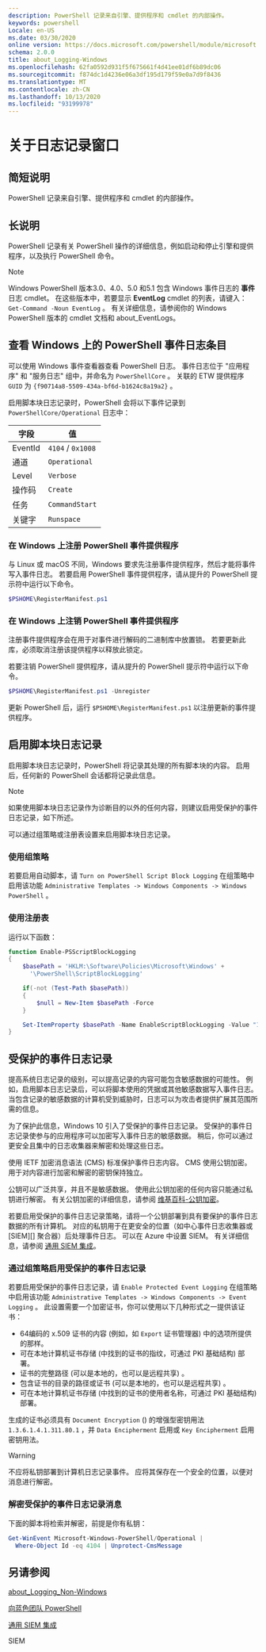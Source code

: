 ```yaml
---
description: PowerShell 记录来自引擎、提供程序和 cmdlet 的内部操作。
keywords: powershell
Locale: en-US
ms.date: 03/30/2020
online version: https://docs.microsoft.com/powershell/module/microsoft.powershell.core/about/about_logging_windows?view=powershell-7&WT.mc_id=ps-gethelp
schema: 2.0.0
title: about_Logging-Windows
ms.openlocfilehash: 62fa0592d931f5f675661f4d41ee01df6b89dc06
ms.sourcegitcommit: f874dc1d4236e06a3df195d179f59e0a7d9f8436
ms.translationtype: MT
ms.contentlocale: zh-CN
ms.lasthandoff: 10/13/2020
ms.locfileid: "93199978"
---
```

# <a name="about-logging-windows"></a>关于日志记录窗口

## <a name="short-description"></a>简短说明

PowerShell 记录来自引擎、提供程序和 cmdlet 的内部操作。

## <a name="long-description"></a>长说明

PowerShell 记录有关 PowerShell 操作的详细信息，例如启动和停止引擎和提供程序，以及执行 PowerShell 命令。

> [!NOTE]
> Windows PowerShell 版本3.0、4.0、5.0 和5.1 包含 Windows 事件日志的 **事件** 日志 cmdlet。 在这些版本中，若要显示 **EventLog** cmdlet 的列表，请键入： `Get-Command -Noun EventLog` 。 有关详细信息，请参阅你的 Windows PowerShell 版本的 cmdlet 文档和 about_EventLogs。

## <a name="viewing-the-powershell-event-log-entries-on-windows"></a>查看 Windows 上的 PowerShell 事件日志条目

可以使用 Windows 事件查看器查看 PowerShell 日志。 事件日志位于 "应用程序" 和 "服务日志" 组中，并命名为 `PowerShellCore` 。 关联的 ETW 提供程序 `GUID` 为 `{f90714a8-5509-434a-bf6d-b1624c8a19a2}` 。

启用脚本块日志记录时，PowerShell 会将以下事件记录到 `PowerShellCore/Operational` 日志中：

|字段| 值|
|-|-|
|EventId|`4104` / `0x1008`|
|通道|`Operational`|
|Level|`Verbose`|
|操作码|`Create`|
|任务|`CommandStart`|
|关键字|`Runspace`|

### <a name="registering-the-powershell-event-provider-on-windows"></a>在 Windows 上注册 PowerShell 事件提供程序

与 Linux 或 macOS 不同，Windows 要求先注册事件提供程序，然后才能将事件写入事件日志。 若要启用 PowerShell 事件提供程序，请从提升的 PowerShell 提示符中运行以下命令。

```powershell
$PSHOME\RegisterManifest.ps1
```

### <a name="unregistering-the-powershell-event-provider-on-windows"></a>在 Windows 上注销 PowerShell 事件提供程序

注册事件提供程序会在用于对事件进行解码的二进制库中放置锁。 若要更新此库，必须取消注册该提供程序以释放此锁定。

若要注销 PowerShell 提供程序，请从提升的 PowerShell 提示符中运行以下命令。

```powershell
$PSHOME\RegisterManifest.ps1 -Unregister
```

更新 PowerShell 后，运行 `$PSHOME\RegisterManifest.ps1` 以注册更新的事件提供程序。

## <a name="enabling-script-block-logging"></a>启用脚本块日志记录

启用脚本块日志记录时，PowerShell 将记录其处理的所有脚本块的内容。 启用后，任何新的 PowerShell 会话都将记录此信息。

> [!NOTE]
> 如果使用脚本块日志记录作为诊断目的以外的任何内容，则建议启用受保护的事件日志记录，如下所述。

可以通过组策略或注册表设置来启用脚本块日志记录。

### <a name="using-group-policy"></a>使用组策略

若要启用自动脚本，请 `Turn on PowerShell Script Block
Logging` 在组策略中启用该功能 `Administrative Templates -> Windows
Components -> Windows PowerShell` 。

### <a name="using-the-registry"></a>使用注册表

运行以下函数：

```powershell
function Enable-PSScriptBlockLogging
{
    $basePath = 'HKLM:\Software\Policies\Microsoft\Windows' +
      '\PowerShell\ScriptBlockLogging'

    if(-not (Test-Path $basePath))
    {
        $null = New-Item $basePath -Force
    }

    Set-ItemProperty $basePath -Name EnableScriptBlockLogging -Value "1"
}
```

## <a name="protected-event-logging"></a>受保护的事件日志记录

提高系统日志记录的级别，可以提高记录的内容可能包含敏感数据的可能性。 例如，启用脚本日志记录后，可以将脚本使用的凭据或其他敏感数据写入事件日志。 当包含记录的敏感数据的计算机受到威胁时，日志可以为攻击者提供扩展其范围所需的信息。

为了保护此信息，Windows 10 引入了受保护的事件日志记录。
受保护的事件日志记录使参与的应用程序可以加密写入事件日志的敏感数据。 稍后，你可以通过更安全且集中的日志收集器来解密和处理这些日志。

使用 IETF 加密消息语法 (CMS) 标准保护事件日志内容。 CMS 使用公钥加密。 用于对内容进行加密和解密的密钥保持独立。

公钥可以广泛共享，并且不是敏感数据。 使用此公钥加密的任何内容只能通过私钥进行解密。 有关公钥加密的详细信息，请参阅 [维基百科-公钥加密](https://en.wikipedia.org/wiki/Public-key_cryptography)。

若要启用受保护的事件日志记录策略，请将一个公钥部署到具有要保护的事件日志数据的所有计算机。 对应的私钥用于在更安全的位置（如中心事件日志收集器或 [SIEM][] 聚合器）后处理事件日志。 可以在 Azure 中设置 SIEM。 有关详细信息，请参阅 [通用 SIEM 集成](/cloud-app-security/siem)。

### <a name="enabling-protected-event-logging-via-group-policy"></a>通过组策略启用受保护的事件日志记录

若要启用受保护的事件日志记录，请 `Enable Protected Event Logging` 在组策略中启用该功能 `Administrative Templates -> Windows Components
-> Event Logging` 。 此设置需要一个加密证书，你可以使用以下几种形式之一提供该证书：

- 64编码的 x.509 证书的内容 (例如，如 `Export` 证书管理器) 中的选项所提供的那样。
- 可在本地计算机证书存储 (中找到的证书的指纹，可通过 PKI 基础结构) 部署。
- 证书的完整路径 (可以是本地的，也可以是远程共享) 。
- 包含证书的目录的路径或证书 (可以是本地的，也可以是远程共享) 。
- 可在本地计算机证书存储 (中找到的证书的使用者名称，可通过 PKI 基础结构) 部署。

生成的证书必须具有 `Document Encryption` () 的增强型密钥用法 `1.3.6.1.4.1.311.80.1` ，并 `Data Encipherment` 启用或 `Key
Encipherment` 启用密钥用法。

> [!WARNING]
> 不应将私钥部署到计算机日志记录事件。 应将其保存在一个安全的位置，以便对消息进行解密。

### <a name="decrypting-protected-event-logging-messages"></a>解密受保护的事件日志记录消息

下面的脚本将检索并解密，前提是你有私钥：

```powershell
Get-WinEvent Microsoft-Windows-PowerShell/Operational |
  Where-Object Id -eq 4104 | Unprotect-CmsMessage
```

## <a name="see-also"></a>另请参阅

[about_Logging_Non-Windows](about_Logging_Non-Windows.md)

[向蓝色团队 PowerShell](https://devblogs.microsoft.com/powershell/powershell-the-blue-team/)

[通用 SIEM 集成](/cloud-app-security/siem)

<!-- link references -->
SIEM
